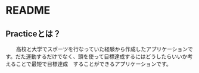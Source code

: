 # README

## Practiceとは？
　　高校と大学でスポーツを行なっていた経験から作成したアプリケーションです。だた運動するだけでなく、頭を使って目標達成するにはどうしたらいいか考えることで最短で目標達成　することができるアプリケーションです。
